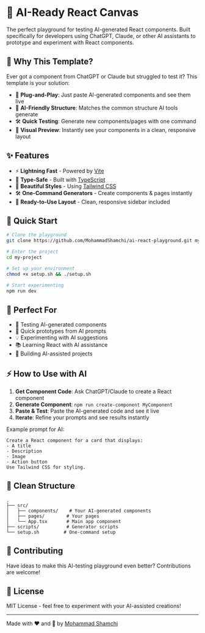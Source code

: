 # 🎨 AI-Ready React Canvas

The perfect playground for testing AI-generated React components. Built specifically for developers using ChatGPT, Claude, or other AI assistants to prototype and experiment with React components.

## 🤖 Why This Template?

Ever got a component from ChatGPT or Claude but struggled to test it? This template is your solution:
- 🔌 **Plug-and-Play**: Just paste AI-generated components and see them live
- 🎯 **AI-Friendly Structure**: Matches the common structure AI tools generate
- 🛠️ **Quick Testing**: Generate new components/pages with one command
- 📱 **Visual Preview**: Instantly see your components in a clean, responsive layout

## ✨ Features

- ⚡️ **Lightning Fast** - Powered by [Vite](https://vitejs.dev/)
- 🎯 **Type-Safe** - Built with [TypeScript](https://www.typescriptlang.org/)
- 🎨 **Beautiful Styles** - Using [Tailwind CSS](https://tailwindcss.com/)
- 🛠️ **One-Command Generators** - Create components & pages instantly
- 📱 **Ready-to-Use Layout** - Clean, responsive sidebar included

## 🚀 Quick Start

```bash
# Clone the playground
git clone https://github.com/MohammadShamchi/ai-react-playground.git my-project

# Enter the project
cd my-project

# Set up your environment
chmod +x setup.sh && ./setup.sh

# Start experimenting
npm run dev
```

## 🎯 Perfect For

- 🤖 Testing AI-generated components
- 🚀 Quick prototypes from AI prompts
- 💡 Experimenting with AI suggestions
- 📚 Learning React with AI assistance
- 🎨 Building AI-assisted projects

## ⚡️ How to Use with AI

1. **Get Component Code**: Ask ChatGPT/Claude to create a React component
2. **Generate Component**: `npm run create-component MyComponent`
3. **Paste & Test**: Paste the AI-generated code and see it live
4. **Iterate**: Refine your prompts and see results instantly

Example prompt for AI:
```
Create a React component for a card that displays:
- A title
- Description
- Image
- Action button
Use Tailwind CSS for styling.
```

## 📁 Clean Structure

```
.
├── src/
│   ├── components/    # Your AI-generated components
│   ├── pages/        # Your pages
│   └── App.tsx       # Main app component
├── scripts/          # Generator scripts
└── setup.sh         # One-command setup
```

## 🤝 Contributing

Have ideas to make this AI-testing playground even better? Contributions are welcome!

## 📝 License

MIT License - feel free to experiment with your AI-assisted creations!

---

Made with ❤️ and 🤖 by [Mohammad Shamchi](https://github.com/MohammadShamchi)
